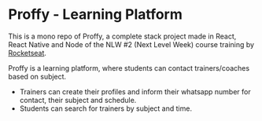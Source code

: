 # Proffy - Learning Platform

This is a mono repo of Proffy, a complete stack project made in React, React Native and Node of the NLW #2 (Next Level Week) course training by [Rocketseat](https://rocketseat.com.br/).

Proffy is a learning platform, where students can contact trainers/coaches based on subject.

- Trainers can create their profiles and inform their whatsapp number for contact, their subject and schedule.
- Students can search for trainers by subject and time.
